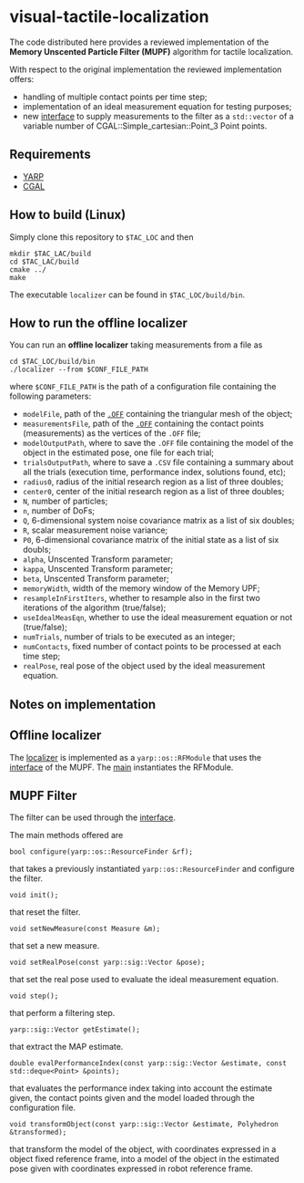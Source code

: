 # visual-tactile-localization

The code distributed here provides a reviewed implementation of the **Memory Unscented Particle Filter (MUPF)** algorithm for tactile localization.

With respect to the original implementation the reviewed implementation offers:
- handling of multiple contact points per time step;
- implementation of an ideal measurement equation for testing purposes;
- new [interface]() to supply measurements to the filter as a `std::vector` of a variable number of
  CGAL::Simple_cartesian<double>::Point_3 Point points.                                                                       

## Requirements
- [YARP](http://www.yarp.it/)
- [CGAL](https://www.cgal.org/)

## How to build (Linux)
Simply clone this repository to `$TAC_LOC` and then
```
mkdir $TAC_LAC/build
cd $TAC_LAC/build
cmake ../
make
```
The executable `localizer` can be found in `$TAC_LOC/build/bin`.

## How to run the offline localizer
You can run an __offline localizer__ taking measurements from a file as
```
cd $TAC_LOC/build/bin
./localizer --from $CONF_FILE_PATH
```
where `$CONF_FILE_PATH` is the path of a configuration file containing the following parameters:
- `modelFile`, path of the [`.OFF`](https://en.wikipedia.org/wiki/OFF_(file_format)) containing the triangular mesh of the object;
- `measurementsFile`, path of the [`.OFF`](https://en.wikipedia.org/wiki/OFF_(file_format)) containing the contact points (measurements) as the vertices of the `.OFF` file;
- `modelOutputPath`, where to save the `.OFF` file containing the model of the object in the estimated pose, one file for each trial;
- `trialsOutputPath`, where to save a `.CSV` file containing a summary about all the trials (execution time, performance index, solutions found, etc);
- `radius0`, radius of the initial research region as a list of three doubles;
- `center0`, center of the initial research region as a list of three doubles;
- `N`, number of particles;
- `n`, number of DoFs;
- `Q`, 6-dimensional system noise covariance matrix as a list of six doubles;
- `R`, scalar measurement noise variance;
- `P0`, 6-dimensional covariance matrix of the initial state as a list of six doubls;
- `alpha`, Unscented Transform parameter;
- `kappa`, Unscented Transform parameter;
- `beta`, Unscented Transform parameter;
- `memoryWidth`, width of the memory window of the Memory UPF;
- `resampleInFirstIters`, whether to resample also in the first two iterations of the algorithm (true/false);
- `useIdealMeasEqn`, whether to use the ideal measurement equation or not (true/false);
- `numTrials`, number of trials to be executed as an integer;
- `numContacts`, fixed number of contact points to be processed at each time step;
- `realPose`, real pose of the object used by the ideal measurement equation.

## Notes on implementation

## Offline localizer
The [localizer](headers/localizer.h) is implemented as a `yarp::os::RFModule` that uses the [interface](headers/headers/unscentedParticleFilter.h) of the MUPF. The [main](src/main.cpp) instantiates the RFModule.

## MUPF Filter
The filter can be used through the [interface](headers/headers/unscentedParticleFilter.h).

The main methods offered are

```
bool configure(yarp::os::ResourceFinder &rf);
```
that takes a previously instantiated `yarp::os::ResourceFinder` and configure the filter.


```
void init();
```
that reset the filter.

```
void setNewMeasure(const Measure &m);
```
that set a new measure.

```
void setRealPose(const yarp::sig::Vector &pose);
```
that set the real pose used to evaluate the ideal measurement equation.

```
void step();
```
that perform a filtering step.

```
yarp::sig::Vector getEstimate();
```
that extract the MAP estimate.
```
double evalPerformanceIndex(const yarp::sig::Vector &estimate, const std::deque<Point> &points);
```
that evaluates the performance index taking into account the estimate given, the contact points given and
the model loaded through the configuration file.
```
void transformObject(const yarp::sig::Vector &estimate, Polyhedron &transformed);  
```
that transform the model of the object, with coordinates expressed in a object fixed reference frame, into a model
of the object in the estimated pose given with coordinates expressed in robot reference frame.
